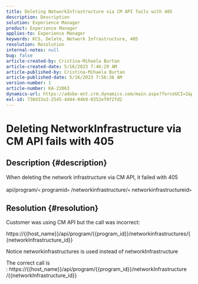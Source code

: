 ```yaml
---
title: Deleting NetworkInfrastructure via CM API fails with 405
description: Description
solution: Experience Manager
product: Experience Manager
applies-to: Experience Manager
keywords: KCS, Delete, Network Infrastructure, 405
resolution: Resolution
internal-notes: null
bug: false
article-created-by: Cristina-Mihaela Burtan
article-created-date: 5/16/2023 7:46:29 AM
article-published-by: Cristina-Mihaela Burtan
article-published-date: 5/16/2023 7:56:36 AM
version-number: 1
article-number: KA-22063
dynamics-url: https://adobe-ent.crm.dynamics.com/main.aspx?forceUCI=1&pagetype=entityrecord&etn=knowledgearticle&id=143a0ac2-bdf3-ed11-8848-6045bd0065f9
exl-id: 730d33a3-2545-4d44-94b9-0352ef9f2fd2
---
```

# Deleting NetworkInfrastructure via CM API fails with 405

## Description {#description}

When deleting the network infrastructure via CM API, it failed with 405<br><br>api/program/`<` programid`>` /networkinfrastructure/`<` networkinfrastructureid`>` 

## Resolution {#resolution}


Customer was using CM API but the call was incorrect:

https://{{host_name}}/api/program/{{program_id}}/networkinfrastructures/{{networkInfrastructure_id}}

Notice networkinfrastructures is used instead of networkInfrastructure

The correct call is : https://{{host_name}}/api/program/{{program_id}}/networkInfrastructure /{{networkInfrastructure_id}}
